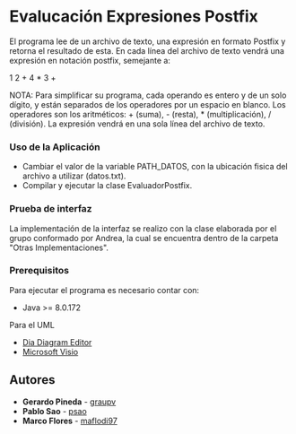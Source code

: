 # Evalucación Expresiones Postfix
El programa lee de un archivo de texto, una expresión en formato Postfix y retorna el resultado de esta. En cada línea del archivo de texto vendrá una expresión en notación postfix, semejante a: 

1 2 + 4 * 3 +       

NOTA: Para simplificar su programa, cada operando es entero y de un solo dígito, y están separados de los operadores por un espacio en blanco. Los operadores son los aritméticos: + (suma), - (resta), * (multiplicación), / (división). La expresión vendrá en una sola línea del archivo de texto.



### Uso de la Aplicación

* Cambiar el valor de la variable PATH_DATOS, con la ubicación fisica del archivo a utilizar (datos.txt).
* Compilar y ejecutar la clase EvaluadorPostfix.

### Prueba de interfaz

La implementación de la interfaz se realizo con la clase elaborada por el grupo conformado por Andrea, la cual se encuentra dentro de la carpeta "Otras Implementaciones".


### Prerequisitos

Para ejecutar el programa es necesario contar con:

* Java >= 8.0.172

Para el UML
* [Dia Diagram Editor](https://sourceforge.net/projects/dia-installer/)
* [Microsoft Visio](https://products.office.com/es/visio/flowchart-software)  

## Autores

* **Gerardo Pineda** - [graupv](https://github.com/graupv)
* **Pablo Sao** - [psao](https://github.com/psao)
* **Marco Flores** - [maflodi97](https://github.com/maflodi97)

